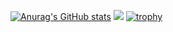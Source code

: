 [![Anurag's GitHub stats](https://github-readme-stats.vercel.app/api?username=kevin-Abbring&show_icons=true&theme=radical)](https://github.com/anuraghazra/github-readme-stats)
![](https://raw.githubusercontent.com/kevin-Abbring/kevin-Abbring/main/assets/github-contribution-grid-snake.svg)
[![trophy](https://github-profile-trophy.vercel.app/?username=kevin-Abbring&theme=onedark)](https://github.com/ryo-ma/github-profile-trophy)

<!--
**kevin-Abbring/kevin-Abbring** is a ✨ _special_ ✨ repository because its `README.md` (this file) appears on your GitHub profile.

Here are some ideas to get you started:

- 🔭 I’m currently working on ...
- 🌱 I’m currently learning ...
- 👯 I’m looking to collaborate on ...
- 🤔 I’m looking for help with ...
- 💬 Ask me about ...
- 📫 How to reach me: ...
- 😄 Pronouns: ...
- ⚡ Fun fact: ...
-->

